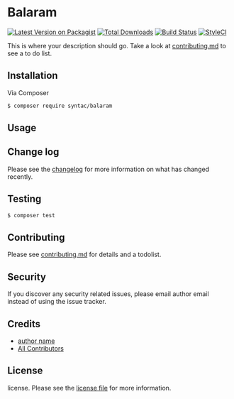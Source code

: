 # Balaram

[![Latest Version on Packagist][ico-version]][link-packagist]
[![Total Downloads][ico-downloads]][link-downloads]
[![Build Status][ico-travis]][link-travis]
[![StyleCI][ico-styleci]][link-styleci]

This is where your description should go. Take a look at [contributing.md](contributing.md) to see a to do list.

## Installation

Via Composer

``` bash
$ composer require syntac/balaram
```

## Usage

## Change log

Please see the [changelog](changelog.md) for more information on what has changed recently.

## Testing

``` bash
$ composer test
```

## Contributing

Please see [contributing.md](contributing.md) for details and a todolist.

## Security

If you discover any security related issues, please email author email instead of using the issue tracker.

## Credits

- [author name][link-author]
- [All Contributors][link-contributors]

## License

license. Please see the [license file](license.md) for more information.

[ico-version]: https://img.shields.io/packagist/v/syntac/balaram.svg?style=flat-square
[ico-downloads]: https://img.shields.io/packagist/dt/syntac/balaram.svg?style=flat-square
[ico-travis]: https://img.shields.io/travis/syntac/balaram/master.svg?style=flat-square
[ico-styleci]: https://styleci.io/repos/12345678/shield

[link-packagist]: https://packagist.org/packages/syntac/balaram
[link-downloads]: https://packagist.org/packages/syntac/balaram
[link-travis]: https://travis-ci.org/syntac/balaram
[link-styleci]: https://styleci.io/repos/12345678
[link-author]: https://github.com/syntac
[link-contributors]: ../../contributors
